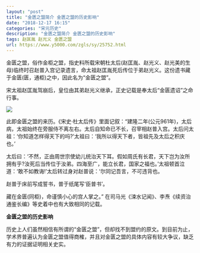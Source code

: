 ```yaml
---
layout: "post"
title: "金匮之盟简介 金匮之盟的历史影响"
date: "2018-12-17 16:15"
categories: "宋元历史"
description: "金匮之盟简介 金匮之盟的历史影响"
tags: 赵匡胤 赵光义 金匮之盟
url: https://www.y5000.com/zgls/sy/25752.html
---
```






金匮之盟，俗作金柜之盟，指史料所载宋朝杜太后(赵匡胤、赵光义、赵光美的生母)临终时召赵普入宫记录遗言，命太祖赵匡胤死后传位于弟赵光义。这份遗书藏于金匮(匮，通柜)之中，因此名为“金匮之盟”。

宋太祖赵匡胤驾崩后，皇位由其弟赵光义继承，正史记载是奉太后“金匮遗诏”之命行事。

![](https://img.y5000.com/uploads/allimg/170925/8-1F9251J2232R.jpg)

此即金匮之盟的来历。《宋史·杜太后传》里面记叙：“建隆二年(公元961年)，太后病，太祖始终在旁服侍不离左右。太后自知命已不长，召宰相赵普入宫。太后问太祖：‘你知道怎样得天下的吗?’太祖曰：‘我所以得天下者，皆祖先及太后之积庆也。’

太后曰：‘不然，正由周世宗使幼儿统治天下耳。假如周氏有长君，天下岂为汝所拥有乎?汝死后当传位于汝弟。四海至广，能立长君，国家之福也。’太祖顿首泣道：‘敢不如教诲!’太后转过身对赵普说：‘尔同记吾言，不可违背也。

赵普于床前写成誓书，普于纸尾写‘臣普书’。

藏在金匮(同柜)，命谨慎小心的宫人掌之。” 在司马光《涑水记闻》、李焘《续资治通鉴长编》等史着中也有大致相同的记载。

**金匮之盟的历史影响**

历史上人们虽然相信有所谓的“金匮之盟”，但却找不到盟约的原文。到目前为止，学术界普遍认为金匮之盟值得商榷，并且对金匮之盟的具体内容有较大争议，缺乏有力的证据证明相关史实。
